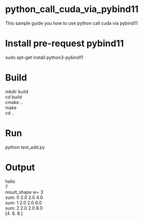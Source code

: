 # python_call_cuda_via_pybind11
This sample guide you how to use python call cuda via pybind11

# Install pre-request pybind11
sudo apt-get install python3-pybind11

# Build
mkdir build  
cd build  
cmake ..  
make  
cd ..  

# Run
python test_add.py

# Output
hello  
7  
result_shape w= 3  
sum: 0    2.0 2.0 4.0  
sum: 1    2.0 2.0 6.0  
sum: 2    2.0 2.0 8.0  
[4. 6. 8.]  

